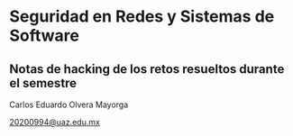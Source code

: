 # Seguridad en Redes y Sistemas de Software

## Notas de hacking de los retos resueltos durante el semestre 

Carlos Eduardo Olvera Mayorga

20200994@uaz.edu.mx